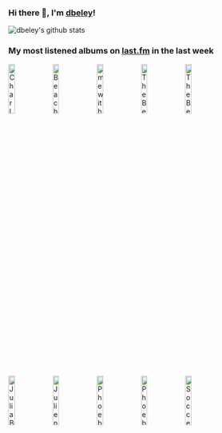 ### Hi there 👋, I'm [dbeley](https://dbeley.ovh/en)!

![dbeley's github stats](https://github-readme-stats.vercel.app/api?username=dbeley)

### My most listened albums on [last.fm](https://www.last.fm/user/d_beley) in the last week

[<img src='https://lastfm.freetls.fastly.net/i/u/300x300/2e4c27fcdb41ad55acfcc85a31bd0581.jpg' width='16%' height='16%' alt='Charly Bliss - Guppy'>](https://www.last.fm/music/charly%2bbliss/guppy)&nbsp;
[<img src='https://lastfm.freetls.fastly.net/i/u/300x300/9b7cb247f6816db2a6ceb25412497a76.jpg' width='16%' height='16%' alt='Beach Bunny - Honeymoon'>](https://www.last.fm/music/beach%2bbunny/honeymoon)&nbsp;
[<img src='https://lastfm.freetls.fastly.net/i/u/300x300/58f449bc353d53bd7f08702f88f131cd.jpg' width='16%' height='16%' alt='mewithoutYou - Brother, Sister'>](https://www.last.fm/music/mewithoutyou/brother%252c%2bsister)&nbsp;
[<img src='https://lastfm.freetls.fastly.net/i/u/300x300/616cf8d242710b6ad88194a543dc7c06.jpg' width='16%' height='16%' alt='The Beths - Future Me Hates Me'>](https://www.last.fm/music/the%2bbeths/future%2bme%2bhates%2bme)&nbsp;
[<img src='https://lastfm.freetls.fastly.net/i/u/300x300/ac3f78ee698b378b1b170132b2f9d143.jpg' width='16%' height='16%' alt='The Beths - Jump Rope Gazers'>](https://www.last.fm/music/the%2bbeths/jump%2brope%2bgazers)&nbsp;
<br>
[<img src='https://lastfm.freetls.fastly.net/i/u/300x300/ad94057a0e2241e3c1adb60c3cbc17dc.jpg' width='16%' height='16%' alt='Julia Brown - An abundance of strawberries'>](https://www.last.fm/music/julia%2bbrown/an%2babundance%2bof%2bstrawberries)&nbsp;
[<img src='https://lastfm.freetls.fastly.net/i/u/300x300/e22fffff8b2d431e24b85fbe6dd1fb5d.jpg' width='16%' height='16%' alt='Julien Baker - Sprained Ankle'>](https://www.last.fm/music/julien%2bbaker/sprained%2bankle)&nbsp;
[<img src='https://lastfm.freetls.fastly.net/i/u/300x300/4e31f6b52ff52b99a93650badd19b2c5.jpg' width='16%' height='16%' alt='Phoebe Bridgers - Punisher'>](https://www.last.fm/music/phoebe%2bbridgers/punisher)&nbsp;
[<img src='https://lastfm.freetls.fastly.net/i/u/300x300/531bdb172f66ee3500e344936f1f22bd.jpg' width='16%' height='16%' alt='Phoebe Bridgers - Stranger in the Alps'>](https://www.last.fm/music/phoebe%2bbridgers/stranger%2bin%2bthe%2balps)&nbsp;
[<img src='https://lastfm.freetls.fastly.net/i/u/300x300/6a897712ef6ae821f6ccc22a56369d3f.jpg' width='16%' height='16%' alt='Soccer Mommy - Clean'>](https://www.last.fm/music/soccer%2bmommy/clean)&nbsp;
<br>
